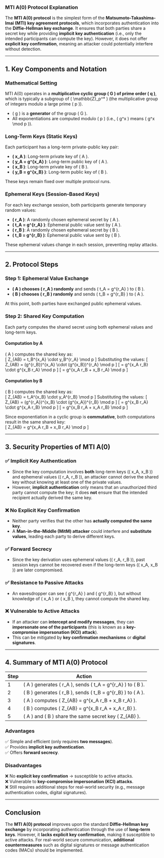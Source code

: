 ### **MTI A(0) Protocol Explanation**  

The **MTI A(0) protocol** is the simplest form of the **Matsumoto-Takashima-Imai (MTI) key agreement protocols**, which incorporates authentication into the **Diffie-Hellman key exchange**. It ensures that both parties share a secret key while providing **implicit key authentication** (i.e., only the intended participants can compute the key). However, it does not offer **explicit key confirmation**, meaning an attacker could potentially interfere without detection.  

---

## **1. Key Components and Notation**  

### **Mathematical Setting**
MTI A(0) operates in a **multiplicative cyclic group \( G \) of prime order \( q \)**, which is typically a subgroup of \( \mathbb{Z}_p^* \) (the multiplicative group of integers modulo a large prime \( p \)).  
- \( g \) is a **generator** of the group \( G \).  
- All exponentiations are computed modulo \( p \) (i.e., \( g^x \) means \( g^x \mod p \)).  

### **Long-Term Keys (Static Keys)**
Each participant has a long-term private-public key pair:  
- **\( x_A \)**: Long-term private key of \( A \).  
- **\( y_A = g^{x_A} \)**: Long-term public key of \( A \).  
- **\( x_B \)**: Long-term private key of \( B \).  
- **\( y_B = g^{x_B} \)**: Long-term public key of \( B \).  

These keys remain fixed over multiple protocol runs.  

### **Ephemeral Keys (Session-Based Keys)**
For each key exchange session, both participants generate temporary random values:  
- **\( r_A \)**: A randomly chosen ephemeral secret by \( A \).  
- **\( t_A = g^{r_A} \)**: Ephemeral public value sent by \( A \).  
- **\( r_B \)**: A randomly chosen ephemeral secret by \( B \).  
- **\( t_B = g^{r_B} \)**: Ephemeral public value sent by \( B \).  

These ephemeral values change in each session, preventing replay attacks.

---

## **2. Protocol Steps**  

### **Step 1: Ephemeral Value Exchange**  
- **\( A \) chooses \( r_A \) randomly** and sends \( t_A = g^{r_A} \) to \( B \).  
- **\( B \) chooses \( r_B \) randomly** and sends \( t_B = g^{r_B} \) to \( A \).  

At this point, both parties have exchanged public ephemeral values.

### **Step 2: Shared Key Computation**  
Each party computes the shared secret using both ephemeral values and long-term keys.

#### **Computation by A**
\( A \) computes the shared key as:  
\[
Z_{AB} = t_B^{x_A} \cdot y_B^{r_A} \mod p
\]
Substituting the values:
\[
Z_{AB} = (g^{r_B})^{x_A} \cdot (g^{x_B})^{r_A} \mod p
\]
\[
= g^{x_A r_B} \cdot g^{x_B r_A} \mod p
\]
\[
= g^{x_A r_B + x_B r_A} \mod p
\]

#### **Computation by B**
\( B \) computes the shared key as:  
\[
Z_{AB} = t_A^{x_B} \cdot y_A^{r_B} \mod p
\]
Substituting the values:
\[
Z_{AB} = (g^{r_A})^{x_B} \cdot (g^{x_A})^{r_B} \mod p
\]
\[
= g^{x_B r_A} \cdot g^{x_A r_B} \mod p
\]
\[
= g^{x_B r_A + x_A r_B} \mod p
\]

Since exponentiation in a cyclic group is **commutative**, both computations result in the same shared key:  
\[
Z_{AB} = g^{x_A r_B + x_B r_A} \mod p
\]

---

## **3. Security Properties of MTI A(0)**  

### ✅ **Implicit Key Authentication**
- Since the key computation involves **both** long-term keys (\( x_A, x_B \)) and ephemeral values (\( r_A, r_B \)), an attacker cannot derive the shared key without knowing at least one of the private values.  
- However, **implicit authentication** only means that an unauthorized third party cannot compute the key; it does **not** ensure that the intended recipient actually derived the same key.  

### ❌ **No Explicit Key Confirmation**
- Neither party verifies that the other has **actually computed the same key**.  
- A **Man-in-the-Middle (MitM) attacker** could interfere and **substitute values**, leading each party to derive different keys.  

### ✅ **Forward Secrecy**
- Since the key derivation uses ephemeral values (\( r_A, r_B \)), past session keys cannot be recovered even if the long-term keys (\( x_A, x_B \)) are later compromised.  

### ✅ **Resistance to Passive Attacks**
- An eavesdropper can see \( g^{r_A} \) and \( g^{r_B} \), but without knowledge of \( x_A \) or \( x_B \), they cannot compute the shared key.  

### ❌ **Vulnerable to Active Attacks**
- If an attacker can **intercept and modify messages**, they can **impersonate one of the participants** (this is known as a **key-compromise impersonation (KCI) attack**).  
- This can be mitigated by **key confirmation mechanisms** or **digital signatures**.  

---

## **4. Summary of MTI A(0) Protocol**
| Step | Action |
|------|--------|
| 1 | \( A \) generates \( r_A \), sends \( t_A = g^{r_A} \) to \( B \). |
| 2 | \( B \) generates \( r_B \), sends \( t_B = g^{r_B} \) to \( A \). |
| 3 | \( A \) computes \( Z_{AB} = g^{x_A r_B + x_B r_A} \). |
| 4 | \( B \) computes \( Z_{AB} = g^{x_B r_A + x_A r_B} \). |
| 5 | \( A \) and \( B \) share the same secret key \( Z_{AB} \). |

### **Advantages**
✅ Simple and efficient (only requires **two messages**).  
✅ Provides **implicit key authentication**.  
✅ Offers **forward secrecy**.  

### **Disadvantages**
❌ No **explicit key confirmation** → susceptible to active attacks.  
❌ Vulnerable to **key-compromise impersonation (KCI) attacks**.  
❌ Still requires additional steps for real-world security (e.g., message authentication codes, digital signatures).  

---

## **Conclusion**
The **MTI A(0) protocol** improves upon the standard **Diffie-Hellman key exchange** by incorporating authentication through the use of **long-term keys**. However, it **lacks explicit key confirmation**, making it susceptible to active attacks. For real-world secure communication, **additional countermeasures** such as digital signatures or message authentication codes (MACs) should be implemented.
